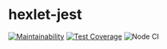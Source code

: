 # hexlet-jest
[![Maintainability](https://api.codeclimate.com/v1/badges/e6edd063c1c3a5468d39/maintainability)](https://codeclimate.com/github/philosatom/hexlet-jest/maintainability)
[![Test Coverage](https://api.codeclimate.com/v1/badges/e6edd063c1c3a5468d39/test_coverage)](https://codeclimate.com/github/philosatom/hexlet-jest/test_coverage)
![Node CI](https://github.com/philosatom/hexlet-jest/workflows/Node%20CI/badge.svg)
